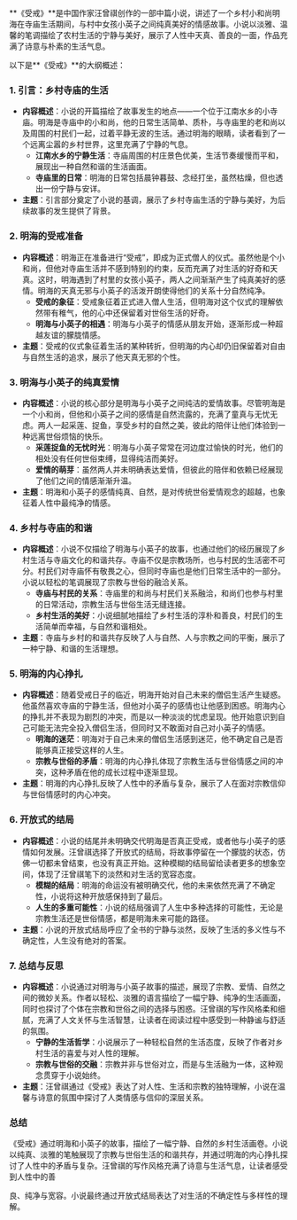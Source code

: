 **《受戒》**是中国作家汪曾祺创作的一部中篇小说，讲述了一个乡村小和尚明海在寺庙生活期间，与村中女孩小英子之间纯真美好的情感故事。小说以淡雅、温馨的笔调描绘了农村生活的宁静与美好，展示了人性中天真、善良的一面，作品充满了诗意与朴素的生活气息。

以下是**《受戒》**的大纲概述：

### 1. **引言：乡村寺庙的生活**
- **内容概述**：小说的开篇描绘了故事发生的地点——一个位于江南水乡的小寺庙。明海是寺庙中的小和尚，他的日常生活简单、质朴，与寺庙里的老和尚以及周围的村民们一起，过着平静无波的生活。通过明海的眼睛，读者看到了一个远离尘嚣的乡村世界，这里充满了宁静的气息。
  - **江南水乡的宁静生活**：寺庙周围的村庄景色优美，生活节奏缓慢而平和，展现出一种自然和谐的生活画面。
  - **寺庙里的日常**：明海的日常包括晨钟暮鼓、念经打坐，虽然枯燥，但也透出一份宁静与安详。
- **主题**：引言部分奠定了小说的基调，展示了乡村寺庙生活的宁静与美好，为后续故事的发生提供了背景。

### 2. **明海的受戒准备**
- **内容概述**：明海正在准备进行“受戒”，即成为正式僧人的仪式。虽然他是个小和尚，但他对寺庙生活并不感到特别的约束，反而充满了对生活的好奇和天真。这时，明海遇到了村里的女孩小英子，两人之间渐渐产生了纯真美好的感情。明海的天真无邪与小英子的活泼开朗使得他们的关系十分自然纯净。
  - **受戒的象征**：受戒象征着正式进入僧人生活，但明海对这个仪式的理解依然带有稚气，他的心中还保留着对世俗生活的好奇。
  - **明海与小英子的相遇**：明海与小英子的情感从朋友开始，逐渐形成一种超越友谊的朦胧情感。
- **主题**：受戒的仪式象征着生活的某种转折，但明海的内心却仍旧保留着对自由与自然生活的追求，展示了他天真无邪的个性。

### 3. **明海与小英子的纯真爱情**
- **内容概述**：小说的核心部分是明海与小英子之间纯洁的爱情故事。尽管明海是一个小和尚，但他和小英子之间的感情是自然流露的，充满了童真与无忧无虑。两人一起采莲、捉鱼，享受乡村的自然之美，彼此的陪伴让他们体验到一种远离世俗烦恼的快乐。
  - **采莲捉鱼的无忧时光**：明海与小英子常常在河边度过愉快的时光，他们的相处没有任何世俗束缚，显得纯洁而美好。
  - **爱情的萌芽**：虽然两人并未明确表达爱情，但彼此的陪伴和依赖已经展现了他们之间的情感渐渐升温。
- **主题**：明海和小英子的感情纯真、自然，是对传统世俗爱情观念的超越，也象征着人性中最纯净的情感。

### 4. **乡村与寺庙的和谐**
- **内容概述**：小说不仅描绘了明海与小英子的故事，也通过他们的经历展现了乡村生活与寺庙文化的和谐共存。寺庙不仅是宗教场所，也与村民的生活密不可分。村民们对寺庙怀有敬畏之心，但同时寺庙也是他们日常生活中的一部分。小说以轻松的笔调展现了宗教与世俗的融洽关系。
  - **寺庙与村民的关系**：寺庙里的和尚与村民们关系融洽，和尚们也参与村里的日常活动，宗教生活与世俗生活无缝连接。
  - **乡村生活的美好**：小说细腻地描绘了乡村生活的淳朴和善良，村民们的生活简单而幸福，与自然和谐相处。
- **主题**：寺庙与乡村的和谐共存反映了人与自然、人与宗教之间的平衡，展示了一种宁静、和谐的生活理想。

### 5. **明海的内心挣扎**
- **内容概述**：随着受戒日子的临近，明海开始对自己未来的僧侣生活产生疑惑。他虽然喜欢寺庙的宁静生活，但他对小英子的感情也让他感到困惑。明海内心的挣扎并不表现为剧烈的冲突，而是以一种淡淡的忧虑呈现。他开始意识到自己可能无法完全投入僧侣生活，但同时又不敢面对自己对小英子的情感。
  - **明海的迷茫**：明海对于自己未来的僧侣生活感到迷茫，他不确定自己是否能够真正接受这样的人生。
  - **宗教与世俗的矛盾**：明海的内心挣扎体现了宗教生活与世俗情感之间的冲突，这种矛盾在他的成长过程中逐渐显现。
- **主题**：明海的内心挣扎反映了人性中的矛盾与复杂，展示了人在面对宗教信仰与世俗情感时的内心冲突。

### 6. **开放式的结局**
- **内容概述**：小说的结尾并未明确交代明海是否真正受戒，或者他与小英子的感情如何发展。汪曾祺选择了开放式的结局，将故事停留在一个朦胧的状态，仿佛一切都未曾结束，也没有真正开始。这种模糊的结局留给读者更多的想象空间，体现了汪曾祺笔下的淡然和对生活的宽容态度。
  - **模糊的结局**：明海的命运没有被明确交代，他的未来依然充满了不确定性，小说将这种开放感保持到了最后。
  - **人生的多重可能性**：小说的结局强调了人生中多种选择的可能性，无论是宗教生活还是世俗情感，都是明海未来可能的路径。
- **主题**：小说的开放式结局呼应了全书的宁静与淡然，反映了生活的多义性与不确定性，人生没有绝对的答案。

### 7. **总结与反思**
- **内容概述**：小说通过对明海与小英子故事的描述，展现了宗教、爱情、自然之间的微妙关系。作者以轻松、淡雅的语言描绘了一幅宁静、纯净的生活画面，同时也探讨了个体在宗教和世俗之间的选择与困惑。汪曾祺的写作风格柔和细腻，充满了人文关怀与生活智慧，让读者在阅读过程中感受到一种静谧与舒适的氛围。
  - **宁静的生活哲学**：小说展示了一种轻松自然的生活态度，反映了作者对乡村生活的喜爱与对人性的理解。
  - **宗教与世俗的交融**：宗教并非与世俗对立，而是与生活融为一体，这种观念贯穿于小说始终。
- **主题**：汪曾祺通过《受戒》表达了对人性、生活和宗教的独特理解，小说在温馨与诗意的氛围中探讨了人类情感与信仰的深层关系。

### **总结**
《受戒》通过明海和小英子的故事，描绘了一幅宁静、自然的乡村生活画卷。小说以纯真、淡雅的笔触展现了宗教与世俗生活的和谐共存，并通过明海的内心挣扎探讨了人性中的矛盾与复杂。汪曾祺的写作风格充满了诗意与生活气息，让读者感受到人性中的善

良、纯净与宽容。小说最终通过开放式结局表达了对生活的不确定性与多样性的理解。